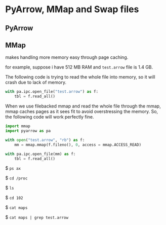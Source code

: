 # PyArrow, MMap and Swap files


## PyArrow


## MMap

makes handling more memory easy through page caching.

for example, suppose i have 512 MB RAM and `test.arrow` file is 1.4 GB. 


The following code is trying to read the whole file into memory, so it will crash due to lack of memory.
```python
with pa.ipc.open_file("test.arrow") as f:
    tbl = f.read_all()
```


When we use filebacked mmap and read the whole file through the mmap, mmap caches pages as it sees fit to avoid overstressing the memory. So, the following code will work perfectly fine. 
```python
import mmap
import pyarrow as pa

with open("test.arrow", "rb") as f:
    mm = mmap.mmap(f.fileno(), 0, access = mmap.ACCESS_READ)

with pa.ipc.open_file(mm) as f:
    tbl = f.read_all() 
```

$ `ps ax`

$ `cd /proc`

$ `ls`

$ `cd 102`

$ `cat maps`

$ `cat maps | grep test.arrow`